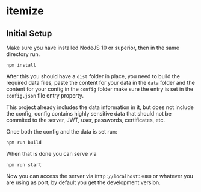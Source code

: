 # itemize

## Initial Setup

Make sure you have installed NodeJS 10 or superior, then in the same
directory run.

`npm install`

After this you should have a `dist` folder in place, you need to build
the required data files, paste the content for your data in the `data`
folder and the content for your config in the `config` folder make sure
the entry is set in the `config.json` file entry property.

This project already includes the data information in it, but does not
include the config, config contains highly sensitive data that should
not be commited to the server, JWT, user, passwords, certificates, etc.

Once both the config and the data is set run:

`npm run build`

When that is done you can serve via

`npm run start`

Now you can access the server via `http://localhost:8080` or whatever you
are using as port, by default you get the development version.